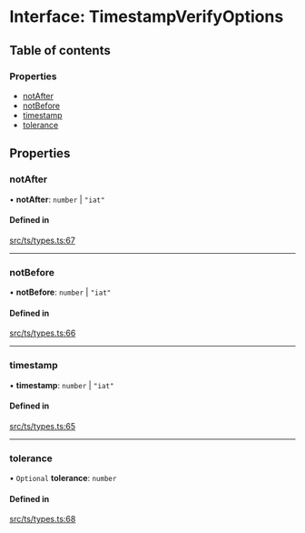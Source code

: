 # Interface: TimestampVerifyOptions

## Table of contents

### Properties

- [notAfter](TimestampVerifyOptions.md#notafter)
- [notBefore](TimestampVerifyOptions.md#notbefore)
- [timestamp](TimestampVerifyOptions.md#timestamp)
- [tolerance](TimestampVerifyOptions.md#tolerance)

## Properties

### notAfter

• **notAfter**: `number` \| ``"iat"``

#### Defined in

[src/ts/types.ts:67](https://gitlab.com/i3-market/code/wp3/t3.2/conflict-resolution/non-repudiation-library/-/blob/f2aad91/src/ts/types.ts#L67)

___

### notBefore

• **notBefore**: `number` \| ``"iat"``

#### Defined in

[src/ts/types.ts:66](https://gitlab.com/i3-market/code/wp3/t3.2/conflict-resolution/non-repudiation-library/-/blob/f2aad91/src/ts/types.ts#L66)

___

### timestamp

• **timestamp**: `number` \| ``"iat"``

#### Defined in

[src/ts/types.ts:65](https://gitlab.com/i3-market/code/wp3/t3.2/conflict-resolution/non-repudiation-library/-/blob/f2aad91/src/ts/types.ts#L65)

___

### tolerance

• `Optional` **tolerance**: `number`

#### Defined in

[src/ts/types.ts:68](https://gitlab.com/i3-market/code/wp3/t3.2/conflict-resolution/non-repudiation-library/-/blob/f2aad91/src/ts/types.ts#L68)
